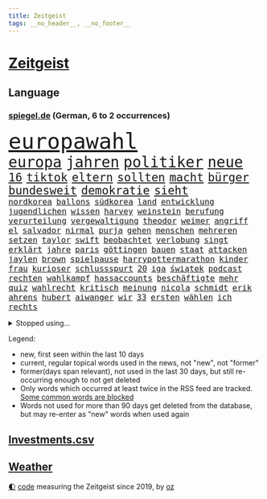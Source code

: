 ```yaml
---
title: Zeitgeist
tags: __no_header__, __no_footer__
---
```


# [Zeitgeist](https://oliz.io/zeitgeist/)

## Language

<h3><a href="https://www.spiegel.de" target="_blank">spiegel.de</a> (German, 6 to 2 occurrences)</h3>
<p style="font-family:monospace">
<span style="font-size:32pt"><a href="news_links.html#europawahl" class="current">europawahl</a></span>
<br>
<span style="font-size:22pt"><a href="news_links.html#europa" class="current">europa</a></span>
<span style="font-size:22pt"><a href="news_links.html#jahren" class="current">jahren</a></span>
<span style="font-size:22pt"><a href="news_links.html#politiker" class="current">politiker</a></span>
<span style="font-size:22pt"><a href="news_links.html#neue" class="current">neue</a></span>
<br>
<span style="font-size:17pt"><a href="news_links.html#16" class="current">16</a></span>
<span style="font-size:17pt"><a href="news_links.html#tiktok" class="current">tiktok</a></span>
<span style="font-size:17pt"><a href="news_links.html#eltern" class="current">eltern</a></span>
<span style="font-size:17pt"><a href="news_links.html#sollten" class="current">sollten</a></span>
<span style="font-size:17pt"><a href="news_links.html#macht" class="current">macht</a></span>
<span style="font-size:17pt"><a href="news_links.html#bürger" class="current">bürger</a></span>
<span style="font-size:17pt"><a href="news_links.html#bundesweit" class="current">bundesweit</a></span>
<span style="font-size:17pt"><a href="news_links.html#demokratie" class="current">demokratie</a></span>
<span style="font-size:17pt"><a href="news_links.html#sieht" class="current">sieht</a></span>
<br>
<span style="font-size:12pt"><a href="news_links.html#nordkorea" class="current">nordkorea</a></span>
<span style="font-size:12pt"><a href="news_links.html#ballons" class="new">ballons</a></span>
<span style="font-size:12pt"><a href="news_links.html#südkorea" class="current">südkorea</a></span>
<span style="font-size:12pt"><a href="news_links.html#land" class="current">land</a></span>
<span style="font-size:12pt"><a href="news_links.html#entwicklung" class="current">entwicklung</a></span>
<span style="font-size:12pt"><a href="news_links.html#jugendlichen" class="current">jugendlichen</a></span>
<span style="font-size:12pt"><a href="news_links.html#wissen" class="current">wissen</a></span>
<span style="font-size:12pt"><a href="news_links.html#harvey" class="current">harvey</a></span>
<span style="font-size:12pt"><a href="news_links.html#weinstein" class="current">weinstein</a></span>
<span style="font-size:12pt"><a href="news_links.html#berufung" class="current">berufung</a></span>
<span style="font-size:12pt"><a href="news_links.html#verurteilung" class="current">verurteilung</a></span>
<span style="font-size:12pt"><a href="news_links.html#vergewaltigung" class="current">vergewaltigung</a></span>
<span style="font-size:12pt"><a href="news_links.html#theodor" class="new">theodor</a></span>
<span style="font-size:12pt"><a href="news_links.html#weimer" class="new">weimer</a></span>
<span style="font-size:12pt"><a href="news_links.html#angriff" class="current">angriff</a></span>
<span style="font-size:12pt"><a href="news_links.html#el" class="current">el</a></span>
<span style="font-size:12pt"><a href="news_links.html#salvador" class="current">salvador</a></span>
<span style="font-size:12pt"><a href="news_links.html#nirmal" class="new">nirmal</a></span>
<span style="font-size:12pt"><a href="news_links.html#purja" class="new">purja</a></span>
<span style="font-size:12pt"><a href="news_links.html#gehen" class="current">gehen</a></span>
<span style="font-size:12pt"><a href="news_links.html#menschen" class="current">menschen</a></span>
<span style="font-size:12pt"><a href="news_links.html#mehreren" class="current">mehreren</a></span>
<span style="font-size:12pt"><a href="news_links.html#setzen" class="current">setzen</a></span>
<span style="font-size:12pt"><a href="news_links.html#taylor" class="current">taylor</a></span>
<span style="font-size:12pt"><a href="news_links.html#swift" class="current">swift</a></span>
<span style="font-size:12pt"><a href="news_links.html#beobachtet" class="current">beobachtet</a></span>
<span style="font-size:12pt"><a href="news_links.html#verlobung" class="current">verlobung</a></span>
<span style="font-size:12pt"><a href="news_links.html#singt" class="current">singt</a></span>
<span style="font-size:12pt"><a href="news_links.html#erklärt" class="current">erklärt</a></span>
<span style="font-size:12pt"><a href="news_links.html#jahre" class="current">jahre</a></span>
<span style="font-size:12pt"><a href="news_links.html#paris" class="current">paris</a></span>
<span style="font-size:12pt"><a href="news_links.html#göttingen" class="current">göttingen</a></span>
<span style="font-size:12pt"><a href="news_links.html#bauen" class="current">bauen</a></span>
<span style="font-size:12pt"><a href="news_links.html#staat" class="current">staat</a></span>
<span style="font-size:12pt"><a href="news_links.html#attacken" class="current">attacken</a></span>
<span style="font-size:12pt"><a href="news_links.html#jaylen" class="new">jaylen</a></span>
<span style="font-size:12pt"><a href="news_links.html#brown" class="current">brown</a></span>
<span style="font-size:12pt"><a href="news_links.html#spielpause" class="new">spielpause</a></span>
<span style="font-size:12pt"><a href="news_links.html#harrypottermarathon" class="new">harrypottermarathon</a></span>
<span style="font-size:12pt"><a href="news_links.html#kinder" class="current">kinder</a></span>
<span style="font-size:12pt"><a href="news_links.html#frau" class="current">frau</a></span>
<span style="font-size:12pt"><a href="news_links.html#kurioser" class="new">kurioser</a></span>
<span style="font-size:12pt"><a href="news_links.html#schlussspurt" class="current">schlussspurt</a></span>
<span style="font-size:12pt"><a href="news_links.html#20" class="current">20</a></span>
<span style="font-size:12pt"><a href="news_links.html#iga" class="current">iga</a></span>
<span style="font-size:12pt"><a href="news_links.html#świątek" class="current">świątek</a></span>
<span style="font-size:12pt"><a href="news_links.html#podcast" class="current">podcast</a></span>
<span style="font-size:12pt"><a href="news_links.html#rechten" class="current">rechten</a></span>
<span style="font-size:12pt"><a href="news_links.html#wahlkampf" class="current">wahlkampf</a></span>
<span style="font-size:12pt"><a href="news_links.html#hassaccounts" class="new">hassaccounts</a></span>
<span style="font-size:12pt"><a href="news_links.html#beschäftigte" class="current">beschäftigte</a></span>
<span style="font-size:12pt"><a href="news_links.html#mehr" class="current">mehr</a></span>
<span style="font-size:12pt"><a href="news_links.html#quiz" class="current">quiz</a></span>
<span style="font-size:12pt"><a href="news_links.html#wahlrecht" class="current">wahlrecht</a></span>
<span style="font-size:12pt"><a href="news_links.html#kritisch" class="current">kritisch</a></span>
<span style="font-size:12pt"><a href="news_links.html#meinung" class="current">meinung</a></span>
<span style="font-size:12pt"><a href="news_links.html#nicola" class="current">nicola</a></span>
<span style="font-size:12pt"><a href="news_links.html#schmidt" class="current">schmidt</a></span>
<span style="font-size:12pt"><a href="news_links.html#erik" class="current">erik</a></span>
<span style="font-size:12pt"><a href="news_links.html#ahrens" class="new">ahrens</a></span>
<span style="font-size:12pt"><a href="news_links.html#hubert" class="new">hubert</a></span>
<span style="font-size:12pt"><a href="news_links.html#aiwanger" class="new">aiwanger</a></span>
<span style="font-size:12pt"><a href="news_links.html#wir" class="current">wir</a></span>
<span style="font-size:12pt"><a href="news_links.html#33" class="current">33</a></span>
<span style="font-size:12pt"><a href="news_links.html#ersten" class="current">ersten</a></span>
<span style="font-size:12pt"><a href="news_links.html#wählen" class="current">wählen</a></span>
<span style="font-size:12pt"><a href="news_links.html#ich" class="current">ich</a></span>
<span style="font-size:12pt"><a href="news_links.html#rechts" class="current">rechts</a></span>
</p>
<details>
<summary>Stopped using...</summary>
<p class="former" style="font-size:12pt">
lebensmittel(1326) arbeitsplatz(1325) corona(1325) konzerne(1325) nazis(1324) prüfen(1324) echte(1323) generalsekretär(1323) historiker(1323) legendären(1323) lehrer(1323) versorgt(1323) geholt(1322) gelegt(1322) razzia(1322) rb(1322) sinken(1322) staatschef(1322) studierenden(1322) verschärfen(1322) ziemlich(1322) bemüht(1321) geholfen(1321) stößt(1321) arm(1320) bielefeld(1320) flugzeuge(1320) mediziner(1320) moderne(1320) prüft(1320) 37(1319) botschaften(1319) pariser(1319) teilnehmen(1319) überlebte(1319) 6(1318) bremen(1318) diskussion(1318) hinweisen(1318) illegale(1318) messi(1318) pause(1318) äußern(1318) gastgeber(1317) mönchengladbach(1317) saß(1317) schlimm(1317) who(1317) abstand(1316) kochen(1316) kräftig(1316) landesregierung(1316) position(1316) schalke(1316) versuchte(1316) wales(1316) einstellen(1315) jahrhundert(1315) zug(1315) 04(1314) angeklagte(1314) anspruch(1314) fahrzeuge(1314) landen(1314) lehnen(1314) rainer(1314) trainiert(1314) 400(1313) australische(1313) diplomaten(1313) einigung(1313) erkrankung(1313) kalifornien(1313) roman(1313) stoppt(1313) zeichnet(1313) ändert(1313) blieben(1312) kölner(1312) wiederholt(1312) absage(1311) vieler(1311) härter(1310) jedenfalls(1310) aufruf(1309) hölle(1309) verbindet(1309) aktivistin(1308) auftrag(1308) bezahlt(1307) schnellen(1307) belegen(1306) bestimmten(1306) hotels(1306) truppen(1306) zerstören(1306) 600(1305) mangel(1305) wachstum(1305) wende(1305) jüngere(1304) e(1302) feld(1302) gaben(1301) handel(1300) begriff(1299) ministerium(1299) exporte(1298) küstenwache(1298) verantwortung(1298) einschätzung(1297) offenbart(1297) tiefen(1297) erfolgreichsten(1296) rechtzeitig(1296) mehrerer(1295) führenden(1294) hinten(1294) immerhin(1294) kokain(1294) konsum(1294) bäume(1293) hängen(1292) halbe(1290) prognose(1290) verständnis(1289) vfb(1289) erstochen(1288) istanbul(1288) zeigten(1288) freiwillig(1285) bewegt(1272) johannes(1270) missbrauchs(1268) ausweg(1244) durchbruch(1091) videoaufnahmen(1085) vorsicht(1080) seither(1060) truppe(1056) grundsätzlich(1052) bundesanwaltschaft(1051) kollision(1020) unterdrückung(1015) befürwortet(1007) angestellten(983) irritiert(980) entstanden(975) nfl(964) schulden(960) härte(931) verschiedenen(895) öffentlichrechtlichen(890) natürlich(885) explosionen(854) krankheiten(846) dortmunder(836) überzeugung(836) brüder(829) verantwortlichen(827) schülern(825) versagen(820) beschuss(809) brandenburger(802) riskant(794) lindners(788) rezession(788) ungewiss(788) gewerkschaften(772) anschuldigungen(763) filialen(747) trocken(736) weltverband(735) budapest(729) 79(728) kühnert(723) japanische(721) jugendlicher(716) führungskräfte(714) osnabrück(702) profi(702) nationale(699) wozu(695) genauer(689) 16jähriger(684) namens(684) stören(684) zuhause(680) verträge(672) psychischen(650) wagner(650) hoffnungsträger(646) hände(640) fische(632) angezeigt(631) erzielte(624) tarifstreit(615) nutzern(610) krawalle(599) lionel(597) katze(585) ausgegeben(584) carter(582) kohl(581) autohersteller(580) beerdigt(572) familienministerin(558) paus(558) aussichten(553) gleise(552) wirtschaftliche(546) pop(542) deutschlandticket(538) text(537) gesagt(531) saarlouis(531) ubahn(527) arbeitsplätze(526) opfers(521) leblos(519) perfekten(516) konzernchef(510) vorstand(504) erlag(499) spezialkräfte(498) 18jähriger(496) dieb(496) wand(492) temperatur(490) fahrbahn(482) jason(480) getötete(476) startups(475) manöver(474) geständnis(467) sondervermögen(467) angemeldet(464) verzögerung(462) siedlung(458) trier(458) außergewöhnlich(457) gala(449) überschattet(449) stürzten(448) rivalen(446) diesjährigen(444) hamilton(443) lewis(443) geklaut(439) warb(438) schwedischen(430) arbeitskräfte(421) kollabiert(421) schließung(421) existenz(420) festgelegt(420) radsport(419) spiegeltalk(419) kommandeur(418) deutliches(416) wiedergewählt(415) khan(413) zurückgetreten(406) übergriff(406) gemälde(405) geisel(404) helmut(402) hoeneß(395) inter(394) kern(393) arbeiter(391) bundesweite(391) kolleginnen(391) eingeschlagen(389) nationalkonservative(388) trikot(388) rezepte(387) jagen(386) spektakulär(382) katrin(380) explodiert(379) uli(377) schief(376) genießen(374) landtagswahlen(374) arabischen(373) drogenhandel(371) vorgenommen(370) drang(367) 9(366) schätzen(364) schwärmt(361) bundeshaushalt(357) sandra(350) herkunft(347) 38jähriger(344) widerstands(344) brasiliens(343) einzigen(343) tropfen(338) ralf(336) langjährigen(332) durchgreifen(331) tusk(331) plattformen(329) schnellstmöglich(329) abgesehen(328) anderthalb(327) milliardenschweren(327) unwahrheiten(323) anteile(322) entfacht(320) popstars(319) militäroperation(318) händen(315) randale(314) 36(310) travis(310) bodensee(309) lagen(308) heim(305) kooperiert(305) varianten(305) seele(304) immobilienmarkt(303) einzuführen(301) aushalten(299) linnemann(299) butter(296) stützen(294) britney(292) spears(292) wegovy(292) margot(290) geöffnet(288) hilferuf(288) sozial(286) abbau(285) boykott(285) 96(284) ausscheiden(282) sicherheitsrat(278) ausnahmezustand(276) straflager(276) kandidiert(275) ticketpreise(274) wahrzeichen(274) überqueren(272) negative(270) rassismusvorwürfe(270) spanischer(269) welten(269) griffen(265) hisbollah(265) ärgert(264) rekonstruktion(263) deine(262) v(262) 24jährige(261) campus(261) teslas(260) weltmeistertitel(257) disziplin(255) suv(255) spdgeneralsekretär(254) topspiel(253) rückenschmerzen(251) verspottet(251) heutzutage(249) kühne(249) holocaustüberlebende(248) antisemitischen(247) filmpreis(247) eingeschränkt(246) moritz(246) ständige(245) chip(243) jüdischen(243) challenge(242) chile(242) kallas(242) lieferwagen(242) zulauf(241) bunt(240) sardinien(240) peinliche(238) wagnerbrüder(238) bezug(237) generationen(237) emily(236) ausstellung(235) 54jähriger(234) massenproteste(234) verteidigungsausgaben(234) gelobt(233) bulls(232) management(232) taxi(232) aufruhr(229) eusanktionen(228) denver(227) geschaffen(226) scharen(224) ablehnung(223) würgen(223) historikerin(221) sanierung(220) übergangen(220) nächte(219) südchinesischen(219) kelce(218) erkenntnissen(217) festlegen(217) jordanien(217) taugen(217) gewerkschafter(216) irreguläre(216) warme(216) tanzen(215) terzić(215) wütend(215) feiertage(213) genötigt(213) geschleudert(213) höchster(210) repräsentantenhaus(210) borahansgrohe(209) betonte(208) mancherorts(205) zuschauern(205) cottbus(204) ozempic(204) baukosten(203) hakt(203) bundespräsidenten(202) mentale(202) tränengas(201) stadien(200) bezahlkarte(199) etablieren(197) konflikten(197) reederei(197) einführung(194) gebraucht(193) großvater(193) klingen(191) feststehen(190) düpiert(189) tochterfirma(189) bonus(188) lebron(188) beschuldigte(187) empfehlungen(186) lernte(186) ruhen(186) südchinesisches(186) erwünscht(185) gibt’s(185) mccann(185) thailändische(185) bagdad(184) feuerpause(184) härtetest(184) innen(184) überdenken(184) airports(183) basf(183) dienstleister(183) süd(183) ampelpartner(182) unfalltod(182) eigenem(181) hast(181) eishockey(180) kriegstüchtig(180) nahostkrieg(180) geiselnahme(179) habecks(179) bären(178) arbeitsagentur(175) deckt(175) geliebt(175) joel(175) suizid(175) aufzuarbeiten(174) saal(174) unterschriften(174) bundesverfassungsgerichts(173) geschenkt(173) zurückerobert(173) abgekommen(172) dürr(171) jacob(171) petra(171) warnsignal(170) zugreifen(170) denke(169) janeiro(169) prägenden(169) gerichtssaal(167) karstadt(167) regionalbahn(167) golden(166) dominator(162) großzügig(162) profiteur(162) wiederbeleben(162) weiblich(161) argument(160) beklagen(160) erwachsen(160) kühe(160) raketenangriff(160) zugeständnisse(160) flugreisende(159) po(159) religiösen(159) adrian(158) verena(158) ausgleich(157) kriegsschiffe(157) wehrpflichtige(157) zeremonie(157) 125(156) bahnchef(156) gleichgeschlechtliche(156) rekordmeister(156) ermittlungsverfahren(155) gläubiger(155) kontrollgremium(155) geschlechtsverkehr(154) zeitalter(154) trio(153) amerikas(152) fernzüge(152) handelsschiffe(152) verwandeln(152) südosten(151) konstantin(150) bundestagsvizepräsidentin(149) göringeckardt(149) ostdeutsche(149) gladbach(148) lambsdorff(148) omas(148) 75000(147) grundsatzprogramm(147) zurückgewiesen(147) jonathan(146) missbrauchstaten(146) captain(145) verschenken(145) abende(144) fragwürdigen(144) füllen(142) münzen(142) operation(142) sekeinsatz(142) verstößt(142) anwendung(141) fdpfraktionschef(141) huthis(141) schwert(141) huthiangriffe(140) huthimiliz(140) vorliegt(140) aufgebraucht(139) unbemannte(139) you(139) ausblick(138) könige(138) leiten(138) 1997(137) dienstpflicht(137) 81jährige(136) maersk(136) plattner(136) aussteigen(134) liege(134) dessert(133) eigentum(133) firmenchef(133) herrlich(133) linien(133) misshandlung(133) heiratsantrag(132) landschaften(132) melanie(132) millionenbetrag(132) cdu/csu(131) 118(130) abfahrt(130) beamter(130) billigen(130) 02(129) anfrage(129) dazwischen(129) spacey(129) bachmut(128) zählte(128) koblenz(127) margarine(127) erledigen(126) geringe(126) audi(125) phoenix(125) senatorin(125) suns(125) wettkampf(125) wirtschaftsflaute(125) vorbereiten(124) dreist(123) elvis(123) hauch(123) flugzeugträger(122) françoise(122) informieren(122) weggeschaut(122) boykottiert(121) halbinsel(121) meere(121) minus(121) ute(121) cavaliers(120) cleveland(120) geschäftsjahr(120) abschuss(119) belangt(119) sap(119) softwarekonzern(119) sparpläne(119) tücken(119) erstatten(118) ministerien(118) wehrbeauftragte(118) anpassung(117) baltimore(117) erstellt(117) japaner(117) nachzudenken(117) schusswaffen(117) spektakuläres(117) utah(117) 33jährige(116) himmels(116) erhöhte(115) partnerschaften(115) familienunternehmen(113) finanzsenator(113) fregatte(113) rot(112) barfuß(111) bedient(111) pünktlich(111) western(111) zahm(111) gosling(109) rettete(109) begeisterte(108) jackson(108) losgehen(108) strategisch(108) beliebte(107) eintritt(107) kansas(107) sunaks(107) entlastungen(106) schauspielern(106) unterrichtet(106) übertroffen(106) angehoben(104) ausgerichtet(104) seniorinnen(104) trauung(104) umweg(104) vergewaltigungen(104) busse(103) leichnam(103) offizier(103) ratschlag(103) spitzenverdiener(103) unfair(103) wirecard(103) besetztes(101) biosprit(101) südostasien(101) ergattern(100) gesichtet(100) israelgazakriegs(100) regierungsflieger(100) grausamen(99) limit(99) parkinson(99) alzheimer(98) fahndung(98) gelegene(98) ios(98) münchnern(98) strömen(98) albion(97) göttinger(97) rechtlichen(97) vorstellig(97) üppiges(97) bruttoinlandsprodukt(96) klauen(96) vergütung(96) glamourös(95) substanzen(95) todesurteil(95) vergangenes(95) anwalts(94) abgesprochen(93) apotheker(93) großstadt(93) achtzigern(91) auflösen(91) durant(91) handfeste(91) prorussische(91) schienennetzes(91) swifts(91) auster(90) brot(90) geflutet(90) gäbe(90) ritter(90) uiguren(90) zugesprochen(90) ansonsten(89) bedeutendsten(89) eintrittskarten(89) hanna(89) horten(89) strafverfolgung(89) darmkrebs(88) emojis(88) katalonien(88) lucy(88) verhagelt(88) vertuschung(88) kleiderordnung(87) missbrauchsfall(87) schätzt(87) zugelassenen(87) erdboden(86) gestimmt(86) irakische(86) junges(86) rettungskräften(86) schulterschluss(86) teenagern(86) unfähig(86) ursprung(86) choreografie(85) kelvin(85) kiptum(85) leistungssport(85) mittelstand(85) omr(85) studienanfänger(85) 17jähriger(84) däne(84) gewalttätige(84) jayz(84) kopfhörern(84) skisport(84) stufe(84) hackergruppen(83) nationalspielerin(83) stormy(83) superreichen(83) tabs(83) tobte(83) à(83) berlinerinnen(82) finnen(82) uswahlkampf(82) westermeyer(82) ausschließt(81) frist(81) gesuchten(81) insolvenzen(81) sicherheitskräften(81) westerstede(81) üppiger(81) a96(80) chiefs(80) kommune(80) kühn(80) misslingt(80) prallt(80) sabotage(80) selbstverständlich(80) sicherheitsabkommen(80) sitze(80) sophia(80) treuen(80) unbemerkt(80) usvizepräsidentin(80) versöhnlich(80) wachstums(80) brittney(79) griner(79) riet(79) sechsjährigem(79) aufwendige(78) gehortet(78) herausfinden(78) prügelattacke(78) unverzichtbar(78) waffennachschub(78) bluttat(77) fsb(77) met(77) wahlkampagne(77) washingtons(77) anzunehmen(76) beurteilen(76) blitz(76) deserteur(76) frauenanteil(76) hereinfallen(76) höchstwert(76) patriarch(76) pragsdorf(76) psg(76) reklamiert(76) titellose(76) verhältnismäßig(76) chemiekonzern(75) falschinformationen(75) superstars(75) testflug(75) albanese(74) blutbad(74) gehbehinderte(74) generelle(74) marathonweltrekordhalter(74) märkten(74) terrorgruppen(74) anteilnahme(73) erfüllung(73) kult(73) lokal(73) plagiatsjäger(73) verletzter(73) berufsleben(72) dortmunds(72) ehen(72) ipads(72) kinderwunsch(72) abschütteln(71) beruflich(71) boeings(71) gleiche(71) hanau(71) hollywoodfilmen(71) jacht(71) klebt(71) landespartei(71) mendes(71) negativlauf(71) teillegalisierung(71) umfangreiches(71) bundesland(70) grünenveranstaltung(70) schauspielerinnen(70) schwarzgrüne(70) schwerem(70) tablets(70) verfällt(70) vergleichbar(70) angeschlagene(69) atomdrohungen(69) bernard(69) güterwaggons(69) tiefes(69) abwandern(68) aldi(68) außergewöhnliches(68) gästeblock(68) nachgehen(68) newey(68) siegesgewiss(68) strafrecht(68) verwaltungsgerichtshof(68) zweitligapartie(68) alligator(67) eindeutig(67) genervt(67) kassierte(67) sexualisierter(67) verenden(67) eingang(66) geringer(66) krachte(66) muslimischen(66) schlechtestes(66) segeln(66) argumentierte(65) aufgelegt(65) cduministerpräsident(65) dynamo(65) esch(65) getäuscht(65) lizenz(65) ausbrach(64) bespuckt(64) formel1saison(64) füße(64) hilfslieferung(64) schnelles(64) tvmoderator(64) ewiges(63) fragwürdige(63) hafens(63) prahlte(63) preisdeckel(63) segler(63) langweilig(62) maddie(62) madeleine(62) rätselhafter(62) schulbus(62) ungenutzt(62) überarbeitet(62) betonen(61) flüchtlingen(61) harmonisch(61) indirekt(61) isolation(61) kippte(61) lewinsky(61) monica(61) verbraucherpreise(61) verwaltet(61) chinataiwankonflikt(60) hazel(60) kinderärztin(60) konventionen(60) agenturen(59) eid(59) ermutigen(59) europarat(59) fehlten(59) fußballzweitligist(59) mobilitätswende(59) siebenjähriger(59) tschechiens(59) blamage(58) feige(58) kriminalpolizei(58) manja(58) reisewarnung(58) schreiner(58) siri(58) verkehrssenatorin(58) werbespot(58) bewohnbar(57) erfreut(57) gelsenkirchen(57) kräuter(57) schärfer(57) traumtor(57) wlan(57) anstoß(56) beliebtes(56) lösegeld(56) schmerzt(56) töteten(56) abschrecken(55) amazongründer(55) bezos(55) fähig(54) gespenst(54) hosen(54) looks(54) satte(54) weltrang(54) kleid(53) parlaments(53) triple(53) abheben(52) auswärtigen(52) flüssiggas(52) jahrelanger(52) noah(52) afghanische(51) bürgerin(51) nsvergangenheit(51) ragte(51) raketenstart(51) schlägereien(51) verwirrung(51) bedenklich(50) beigetreten(50) costar(50) faktencheck(50) lohnerhöhungen(50) pannenflieger(50) play(50) probefahrt(50) rekorde(50) verarbeitet(50) akku(49) arbeitgeberverbände(49) dfbkader(49) orientieren(49) box(48) mysteriöses(48) schlüpfen(48) schwellenländer(48) trümmer(48) brudermüller(47) dissidenten(47) elektrische(47) entführt(47) topmanagement(47) vorstellungsgesprächen(47) geheimer(46) kanzlerkandidaten(46) lola(46) ralph(46) rauchentwicklung(46) todesfällen(46) vertraulichen(46) allgemeinheit(45) anpassen(45) irritation(45) rechtskonservative(45) strafrechts(45) unerwarteten(45) bedrohen(44) lakers(44) leipziger(44) literaturwissenschaftlerin(44) pornodarstellerin(44) transportieren(44) bewusstsein(43) kostenlose(43) milliardendeal(43) mögliches(43) polizeikräfte(43) postfach(43) vornamen(43) dürre(42) katastrophale(42) kindler(42) paars(42) totalschaden(42) university(42) anpfiff(41) billigplattform(41) büchern(41) christi(41) verantwortet(41) verhandlung(41) voraussichtlich(41) ausrüster(40) einfallen(40) irrte(40) küsse(40) luis(40) objekt(40) paket(40) pjöngjangs(40) 19jährigen(39) schlimmsten(39) sparvorgaben(39) streife(39) vehement(39) versagten(39) zukunftspläne(39) überraschender(39) 62(38) finanzbranche(38) neandertaler(38) unübersichtlich(38) wasserknappheit(38) 2004(37) baerbocks(37) dfbausrüsterwechsel(37) friedländer(37) polizeischutz(37) reichster(37) reparaturen(37) wasserkraftwerke(37) wirtschaftssenatorin(37) wärme(37) benutzt(36) gesunder(36) kloster(36) programme(36) prävention(36) vingegaard(36) überrollt(36) bakterien(35) durchsetzung(35) jk(35) rowling(35) wachsam(35) überwältigende(35) aufarbeiten(34) edmund(34) instrumentalisieren(34) längste(34) spezialkräne(34) verwandelt(34) werkself(34) abgesetzt(33) erbgut(33) jazeera(33) mitgeteilt(33) pressefreiheit(33) ärztinnen(33) anspielungen(32) kopenhagener(32) beharren(31) bräuchte(31) ehrenpräsident(31) technologien(31) trugen(31) volljährige(31) überwachungskamera(31) cduparteitag(30) lieferengpässe(30) ländergrenzen(30) meerenge(30) saharastaub(30) sparkurs(30) ungesund(30) 74jährigen(29) fußballliga(29) gebühr(29) mclaren(29) steuervorteile(29) vorsieht(29) aktionären(28) eugericht(28) fatale(28) formel1weltmeister(28) gewerkschaftsmitglieder(28) hautnah(28) lugert(28) verkraften(28) 111(27) brighton(27) hove(27) kämna(27) lennard(27) teneriffa(27) terrorverdacht(27) anzugehen(26) frühgeborene(26) kardashians(26) kommandostruktur(26) orthodoxe(26) sommerlich(26) 34jährige(25) janet(25) nehammer(25) schlichterspruch(25) verprügelte(25) arbeitgeberpräsident(24) bevorsteht(24) dulger(24) ludwigsburg(24) totschlags(24) verlaufen(24) albums(23) bewilligt(23) netflixfilm(23) neuester(23) rechtsstaats(23) schwimmbad(23) unterschreiben(23) verkraftet(23) andernorts(22) arabisch(22) championsleaguehalbfinale(22) johnson(22) niño(22) rapstar(22) schleuser(22) shows(22) binz(21) notwendigkeit(21) apartheid(20) ausfällt(20) bundessozialgericht(20) schiefgelaufen(20) this(20) unzureichend(20) verkraftbar(20) wertvolles(20) 97(19) amtsgeschäfte(19) blutspur(19) eddy(19) entgeht(19) g7staaten(19) knife(19) unglücksstelle(19) aggression(18) columbia(18) handelsbeziehungen(18) äthiopien(18) be(17) getanzt(17) krönung(17) leyens(17) meinungsfreiheit(17) peine(17) revolutioniert(17) ablegen(16) bewerbungsgespräche(16) tvrechte(16) altenheim(15) dazn(15) medizinisch(15) parkplatz(15) witch(15) abgelegt(14) bibliothek(14) buchempfehlung(14) gitter(14) jian(14) kanaren(14) klang(14) mekong(14) militärstützpunkt(14) senior(14) seyfert(14) anreise(13) entthronten(13) liebeserklärung(13) motoren(13) nachfolgerin(13) oranienburg(13) signainsolvenz(13) unregulierten(13) verhinderte(13) beliebtesten(12) brothers(12) feuerwerk(12) ruang(12) wahrhaben(12) zueinander(12) angegriffenen(11) gereicht(11) gleicher(11) haare(11) herrmann(11) mercedesbenz(11) order(11) raumschiff(11) snp(11) usunis(11) wahrscheinlichkeit(11)
</p>
</details>
<p>Legend:
<ul>
<li><span class="new">new</span>, first seen within the last 10 days</li>
<li><span class="current">current</span>, regular topical words used in the news, not "new", not "former"</li>
<li><span class="former">former(days span relevant)</span>, not used in the last 30 days, but still re-occurring enough to not get deleted</li>
<li>Only words which occurred at least twice in the RSS feed are tracked. <a href="language/filters.py">Some common words are blocked</a></li>
<li>Words not used for more than 90 days get deleted from the database, but may re-enter as "new" words when used again</li>
</ul>
</p>

## [Investments](investments.html)[.csv](investments.csv)

## [Weather](weather.html)

<footer>
<a href="javascript:toggleTheme()" class="nav">🌓</a>
<a href="https://github.com/ooz/zeitgeist">code</a> measuring the Zeitgeist since 2019, by <a href="https://oliz.io">oz</a>
</footer>

